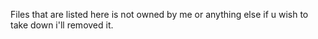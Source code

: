 Files that are listed here is not owned by me or anything else if u wish to take down i'll removed it.
